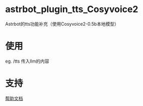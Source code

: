 # astrbot_plugin_tts_Cosyvoice2

Astrbot的tts功能补充（使用Cosyvoice2-0.5b本地模型）

# 使用

eg. /tts 传入llm的内容

# 支持

[帮助文档](https://github.com/xiewoc/astrbot_plugin_tts_Cosyvoice2
)
